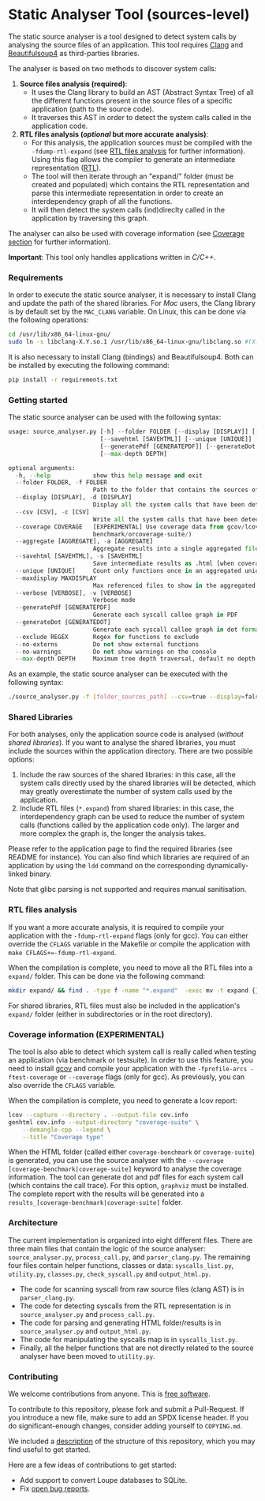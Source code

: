 # Static Analyser Tool (sources-level)

The static source analyser is a tool designed to detect system calls by analysing the source files of an application. This tool requires [Clang](https://pypi.org/project/clang/) and [Beautifulsoup4](https://pypi.org/project/beautifulsoup4/) as third-parties libraries.

The analyser is based on two methods to discover system calls:

1. **Source files analysis (required)**:
    - It uses the Clang library to build an AST (Abstract Syntax Tree) of all the different functions present in the source files of a specific application (path to the source code).
    - It traverses this AST in order to detect the system calls called in the application code.
2. **RTL files analysis (*optional* but more accurate analysis)**:
    - For this analysis, the application sources must be compiled with the `-fdump-rtl-expand` (see [RTL files analysis](#rtl-files-analysis) for further information). Using this flag allows the compiler to generate an intermediate representation ([RTL](https://gcc.gnu.org/onlinedocs/gccint/RTL.html)).
    - The tool will then iterate through an "expand/" folder (must be created and populated) which contains the RTL representation and parse this intermediate representation in order to create an interdependency graph of all the functions.
    - It will then detect the system calls (ind)direclty called in the application by traversing this graph.

The analyser can also be used with coverage information (see [Coverage section](#coverage-information-experimental) for further information).

**Important**: This tool only handles applications written in *C/C++*.

### Requirements

In order to execute the static source analyser, it is necessary to install Clang and update the path of the shared libraries. For *Mac* users, the Clang library is by default set by the `MAC_CLANG` variable. On Linux, this can be done via the following operations:

```bash
cd /usr/lib/x86_64-linux-gnu/
sudo ln -s libclang-X.Y.so.1 /usr/lib/x86_64-linux-gnu/libclang.so #(X.Y the version number)
```

It is also necessary to install Clang (bindings) and Beautifulsoup4. Both can be installed by executing the following command:

```bash
pip install -r requirements.txt
```

### Getting started

The static source analyser can be used with the following syntax:

```python
usage: source_analyser.py [-h] --folder FOLDER [--display [DISPLAY]] [--csv [CSV]] [--coverage COVERAGE] [--aggregate [AGGREGATE]]
                          [--savehtml [SAVEHTML]] [--unique [UNIQUE]] [--maxdisplay MAXDISPLAY] [--verbose [VERBOSE]]
                          [--generatePdf [GENERATEPDF]] [--generateDot [GENERATEDOT]] [--exclude REGEX] [--no-externs] [--no-warnings]
                          [--max-depth DEPTH]

optional arguments:
  -h, --help            show this help message and exit
  --folder FOLDER, -f FOLDER
                        Path to the folder that contains the sources of the application to analyse
  --display [DISPLAY], -d [DISPLAY]
                        Display all the system calls that have been detected
  --csv [CSV], -c [CSV]
                        Write all the system calls that have been detected into a CSV files
  --coverage COVERAGE   [EXPERIMENTAL] Use coverage data from gcov/lcov. Coverage can either be: None (default),coverage-
                        benchmark/orcoverage-suite/)
  --aggregate [AGGREGATE], -a [AGGREGATE]
                        Aggregate results into a single aggregated file (log_aggregated) [when coverage is used]
  --savehtml [SAVEHTML], -s [SAVEHTML]
                        Save intermediate results as .html [when coverage is used]
  --unique [UNIQUE]     Count only functions once in an aggregated unique file [when coverage is used]
  --maxdisplay MAXDISPLAY
                        Max referenced files to show in the aggregated unique file (default: 10) [when coverage is used]
  --verbose [VERBOSE], -v [VERBOSE]
                        Verbose mode
  --generatePdf [GENERATEPDF]
                        Generate each syscall callee graph in PDF
  --generateDot [GENERATEDOT]
                        Generate each syscall callee graph in dot format [require Graphviz]
  --exclude REGEX       Regex for functions to exclude
  --no-externs          Do not show external functions
  --no-warnings         Do not show warnings on the console
  --max-depth DEPTH     Maximum tree depth traversal, default no depth
```

As an example, the static source analyser can be executed with the following syntax:

```bash
./source_analyser.py -f [folder_sources_path] --csv=true --display=false --verbose=false
```

### Shared Libraries

For both analyses, only the application source code is analysed (*without shared libraries*). If you want to analyse the shared libraries, you must include the sources within the application directory. There are two possible options:

1. Include the raw sources of the shared libraries: in this case, all the system calls directly used by the shared libraries will be detected, which may greatly overestimate the number of system calls used by the application.
2. Include RTL files (`*.expand`) from shared libraries: in this case, the interdependency graph can be used to reduce the number of system calls (functions called by the application code only). The larger and more complex the graph is, the longer the analysis takes.

Please refer to the application page to find the required libraries (see README for instance). You can also find
which libraries are required of an application by using the `ldd` command on the corresponding dynamically-linked binary.

Note that glibc parsing is not supported and requires manual sanitisation.

### RTL files analysis

If you want a more accurate analysis, it is required to compile your application with the `-fdump-rtl-expand` flags (only for gcc). You can either override the `CFLAGS` variable in the Makefile or compile the application with `make CFLAGS+=-fdump-rtl-expand`.

When the compilation is complete, you need to move all the RTL files into a `expand/` folder. This can be done via the following command:

```bash
mkdir expand/ && find . -type f -name "*.expand"  -exec mv -t expand {} +
```

For shared libraries, RTL files must also be included in the application's `expand/` folder (either in subdirectories or in the root directory).

### Coverage information (EXPERIMENTAL)

The tool is also able to detect which system call is really called when testing an application (via benchmark or testsuite). In order to use this feature, you need to install [gcov](https://gcc.gnu.org/onlinedocs/gcc/Gcov.html) and compile your application with the `-fprofile-arcs -ftest-coverage` or `--coverage` flags (only for gcc). As previously, you can also override the `CFLAGS` variable.

When the compilation is complete, you need to generate a lcov report:

```bash
lcov --capture --directory . --output-file cov.info
genhtml cov.info --output-directory "coverage-suite" \
    --demangle-cpp --legend \
    --title "Coverage type"
```

When the HTML folder (called either `coverage-benchmark` or `coverage-suite`) is generated, you can use the source analyser with the `--coverage [coverage-benchmark|coverage-suite]` keyword to analyse the coverage information. The tool can generate dot and pdf files for each system call (which contains the call trace). For this option, `graphviz` must be installed. The complete report with the results will be generated into a `results_[coverage-benchmark|coverage-suite]` folder.

### Architecture

The current implementation is organized into eight different files. There are three main files that contain the logic of the source analyser: `source_analyser.py`, `process_call.py`, and `parser_clang.py`. The remaining four files contain helper functions, classes or data: `syscalls_list.py`, `utility.py`, `classes.py`, `check_syscall.py` and `output_html.py`.

- The code for scanning syscall from raw source files (clang AST) is in `parser_clang.py`.
- The code for detecting syscalls from the RTL representation is in `source_analyser.py` and `process_call.py`.
- The code for parsing and generating HTML folder/results is in `source_analyser.py` and `output_html.py`.
- The code for manipulating the syscalls map is in `syscalls_list.py`.
- Finally, all the helper functions that are not directly related to the source analyser have been moved to `utility.py`.

### Contributing

We welcome contributions from anyone. This is [free
software](https://github.com/unikraft/loupe/blob/staging/COPYING.md).

To contribute to this repository, please fork and submit a Pull-Request. If you
introduce a new file, make sure to add an SPDX license header. If you do
significant-enough changes, consider adding yourself to `COPYING.md`.

We included a
[description](https://github.com/unikraft/loupe/blob/staging/STRUCTURE.md) of
the structure of this repository, which you may find useful to get started.

Here are a few ideas of contributions to get started:

- Add support to convert Loupe databases to SQLite.
- Fix [open bug reports](https://github.com/unikraft/loupe/issues).
